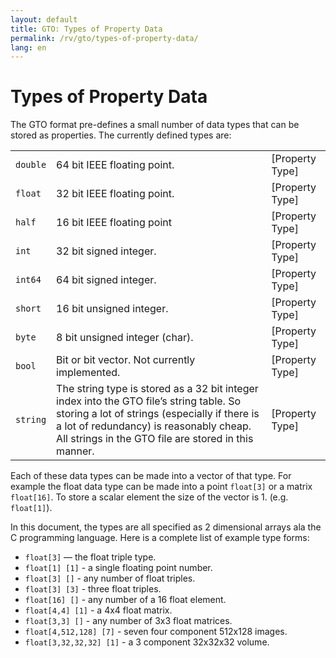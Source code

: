 ```yaml
---
layout: default
title: GTO: Types of Property Data
permalink: /rv/gto/types-of-property-data/
lang: en
---
```


# Types of Property Data

The GTO format pre-defines a small number of data types that can be stored as properties. The currently defined types are:

| | | |
|-|-|-|
| `double` | 64 bit IEEE floating point. | [Property Type] |
| `float` | 32 bit IEEE floating point. | [Property Type] |
| `half` | 16 bit IEEE floating point | [Property Type] |
| `int` | 32 bit signed integer.  | [Property Type] |
| `int64` | 64 bit signed integer. | [Property Type] |
| `short` | 16 bit unsigned integer. | [Property Type] |
| `byte` | 8 bit unsigned integer (char). | [Property Type] |
| `bool` | Bit or bit vector. Not currently implemented. | [Property Type] |
| `string` | The string type is stored as a 32 bit integer index into the GTO file’s string table. So storing a lot of strings (especially if there is a lot of redundancy) is reasonably cheap. All strings in the GTO file are stored in this manner. | [Property Type] |

Each of these data types can be made into a vector of that type. For example the float data type can be made into a point `float[3]` or a matrix `float[16]`. To store a scalar element the size of the vector is 1. (e.g. `float[1]`).

In this document, the types are all specified as 2 dimensional arrays ala the C programming language. Here is a complete list of example type forms:

* `float[3]` — the float triple type.
* `float[1] [1]` - a single floating point number.
* `float[3] []` - any number of float triples.
* `float[3] [3]` - three float triples.
* `float[16] []` - any number of a 16 float element.
* `float[4,4] [1]` - a 4x4 float matrix.
* `float[3,3] []` - any number of 3x3 float matrices.
* `float[4,512,128] [7]` - seven four component 512x128 images.
* `float[3,32,32,32] [1]` - a 3 component 32x32x32 volume.
